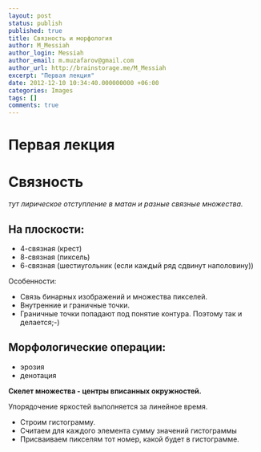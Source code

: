 ```yaml
---
layout: post
status: publish
published: true
title: Связность и морфология
author: M_Messiah
author_login: Messiah
author_email: m.muzafarov@gmail.com
author_url: http://brainstorage.me/M_Messiah
excerpt: "Первая лекция"
date: 2012-12-10 10:34:40.000000000 +06:00
categories: Images
tags: []
comments: true
---
```

# Первая лекция #

# Связность #

*тут лирическое отступление в матан и разные связные множества.*

## На плоскости: ##

+	4-связная (крест)
+	8-связная (пиксель)
+	6-связная (шестиугольник (если каждый ряд сдвинут наполовину))

Особенности:

-	Связь бинарных изображений и множества пикселей.
-	Внутренние и граничные точки.
-	Граничные точки попадают под понятие контура. Поэтому так и делается;-)

## Морфологические операции: ##

+	эрозия
+	денотация

**Скелет множества - центры вписанных окружностей.**

Упорядочение яркостей выполняется за линейное время.

+	Строим гистограмму.
+	Считаем для каждого элемента сумму значений гистограммы
+	Присваиваем пикселям тот номер, какой будет в гистограмме.
